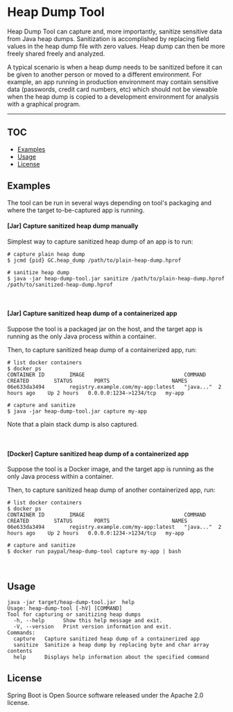 # Heap Dump Tool

Heap Dump Tool can capture and, more importantly, sanitize sensitive data from Java heap dumps. Sanitization is accomplished
by replacing field values in the heap dump file with zero values. Heap dump can then be more freely shared freely and analyzed.

A typical scenario is when a heap dump needs to be sanitized before it can be given to another person or moved to a different
environment. For example, an app running in production environment may contain sensitive data (passwords, credit card
numbers, etc) which should not be viewable when the heap dump is copied to a development environment for analysis with a
graphical program.

---

## TOC
  * [Examples](#examples)
  * [Usage](#usage)
  * [License](#license)
	
## Examples

The tool can be run in several ways depending on tool's packaging and where the target to-be-captured app is running.

#### [Jar] Capture sanitized heap dump manually

Simplest way to capture sanitized heap dump of an app is to run:

```
# capture plain heap dump
$ jcmd {pid} GC.heap_dump /path/to/plain-heap-dump.hprof

# sanitize heap dump
$ java -jar heap-dump-tool.jar sanitize /path/to/plain-heap-dump.hprof /path/to/sanitized-heap-dump.hprof
```

<br/>

#### [Jar] Capture sanitized heap dump of a containerized app

Suppose the tool is a packaged jar on the host, and the target app is running as the only Java process within a container.

Then, to capture sanitized heap dump of a containerized app, run:

```
# list docker containers
$ docker ps
CONTAINER ID        IMAGE                                COMMAND    CREATED        STATUS       PORTS                    NAMES
06e633da3494        registry.example.com/my-app:latest   "java..."  2 hours ago    Up 2 hours   0.0.0.0:1234->1234/tcp   my-app

# capture and sanitize
$ java -jar heap-dump-tool.jar capture my-app
```

Note that a plain stack dump is also captured.

<br/>

#### [Docker] Capture sanitized heap dump of a containerized app

Suppose the tool is a Docker image, and the target app is running as the only Java process within a container.

Then, to capture sanitized heap dump of another containerized app, run:

```
# list docker containers
$ docker ps
CONTAINER ID        IMAGE                                COMMAND    CREATED        STATUS       PORTS                    NAMES
06e633da3494        registry.example.com/my-app:latest   "java..."  2 hours ago    Up 2 hours   0.0.0.0:1234->1234/tcp   my-app

# capture and sanitize
$ docker run paypal/heap-dump-tool capture my-app | bash
```

<br/>

<a name="usage"></a>

## Usage

```
java -jar target/heap-dump-tool.jar  help
Usage: heap-dump-tool [-hV] [COMMAND]
Tool for capturing or sanitizing heap dumps
  -h, --help      Show this help message and exit.
  -V, --version   Print version information and exit.
Commands:
  capture   Capture sanitized heap dump of a containerized app
  sanitize  Sanitize a heap dump by replacing byte and char array contents
  help      Displays help information about the specified command
```

<a name="license"></a>

## License

Spring Boot is Open Source software released under the Apache 2.0 license.

